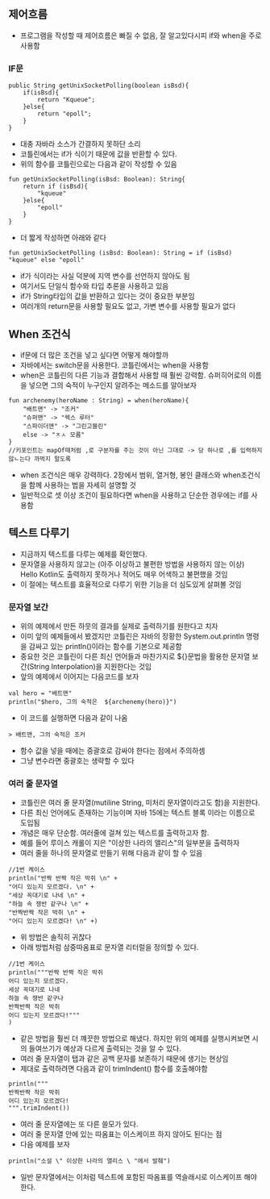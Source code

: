 ## 제어흐름
- 프로그램을 작성할 때 제어흐름은 빠질 수 없음, 잘 알고있다시피 if와 when을 주로 사용함

### IF문
```
public String getUnixSocketPolling(boolean isBsd){
    if(isBsd){
        return "Kqueue";
    }else{
        return "epoll";
    }
}
```
- 대충 자바라 소스가 간결하지 못하단 소리
- 코틀린에서는 if가 식이기 때문에 값을 반환할 수 있다.
- 위의 함수를 코틀린으로는 다음과 같이 작성할 수 있음
```
fun getUnixSocketPolling(isBsd: Boolean): String{
    return if (isBsd){
        "kqueue"
    }else{
        "epoll"
    }
}
```
- 더 짧게 작성하면 아래와 같다
```
fun getUnixSocketPolling (isBsd: Boolean): String = if (isBsd) "kqueue" else "epoll"
```
- if가 식이라는 사실 덕분에 지역 변수를 선언하지 않아도 됨
- 여기서도 단일식 함수와 타입 추론을 사용하고 있음
- if가 String타입의 값을 반환하고 있다는 것이 중요한 부분임
- 여러개의 return문을 사용할 필요도 없고, 가변 변수를 사용할 필요가 없다 

## When 조건식
- if문에 더 많은 조건을 넣고 싶다면 어떻게 해야할까
- 자바에서는 switch문을 사용한다. 코틀린에서는 when을 사용함
- when은 코틀린의 다른 기능과 결합해서 사용할 때 훨씬 강력함. 슈퍼히어로의 이름을 넣으면 그의 숙적이 누구인지 알려주는 메소드를 알아보자
```
fun archenemy(heroName : String) = when(heroName){
    "배트맨" -> "조커"
    "슈퍼맨" -> "렉스 루터"
    "스파이더맨" -> "그린고블린"
    else -> "ㅈㅅ 모름"
}
//키포인트는 mapOf때처럼 ,로 구분자를 주는 것이 아닌 그대로 -> 당 하나로 ,를 입력하지 않ㄴ는다 까먹지 말도록
```
- when 조건식은 매우 강력하다. 2장에서 범위, 열거형, 봉인 클래스와 when조건식을 함께 사용하는 법을 자세히 설명할 것
- 일반적으로 셋 이상 조건이 필요하다면 when을 사용하고 단순한 경우에는 if를 사용함

## 텍스트 다루기
- 지금까지 텍스트를 다루는 예제를 확인했다.
- 문자열을 사용하지 않고는 (아주 이상하고 불편한 방법을 사용하지 않는 이상) Hello Kotlin도 출력하지 못하거나 적어도 매우 어색하고 불편했을 것임
- 이 절에는 텍스트를 효율적으로 다루기 위한 기능을 더 심도있게 살펴볼 것임

### 문자열 보간
- 위의 예제에서 만든 하뭇의 결과를 실제로 출력하기를 원한다고 치자
- 이미 앞의 예제들에서 봤겠지만 코틀린은 자바의 장황한 System.out.println 명령을 감싸고 있는 println()이라는 함수를 기본으로 제공함
- 중요한 것은 코틀린이 다른 최신 언어들과 마찬가지로 ${}문법을 활용한 문자열 보간(String Interpolation)을 지원한다는 것임
- 앞의 예제에서 이어지는 다음코드를 보자
```
val hero = "배트맨"
println("$hero, 그의 숙적은  ${archenemy(hero)}")
```
- 이 코드를 실행하면 다음과 같이 나옴
```
> 배트맨, 그의 숙적은 조커
```
- 함수 값을 넣을 때에는 중괄호로 감싸야 한다는 점에서 주의하셈
- 그냥 변수라면 중괄호는 생략할 수 있다

### 여러 줄 문자열
- 코틀린은 여러 줄 문자열(mutiline String, 미처리 문자열이라고도 함)을 지원한다.
- 다른 최신 언어에도 존재하는 기능이며 자바 15에는 텍스트 블록 이라는 이름으로 도입됨
- 개념은 매우 단순함. 여러줄에 걸쳐 있는 텍스트를 출력하고자 함.
- 예를 들어 루이스 캐롤이 지은 "이상한 나라의 앨리스"의 일부분을 출력하자
- 여러 줄을 하나의 문자열로 만들기 위해 다음과 같이 할 수 있음
```
//1번 케이스
println("반짝 반짝 작은 박쥐 \n" +
"어디 있는지 모르겠다. \n" +
"세상 꼭대기로 나네 \n" +
"하늘 속 쟁반 같구나 \n" +
"반짝반짝 작은 박쥐 \n" +
"어디 있는지 모르겠다! \n" +)
```
- 위 방법은 솔직히 귀찮다
- 아래 방법처럼 삼중따옴표로 문자열 리터럴을 정의할 수 있다.
```
//1번 케이스
println("""반짝 반짝 작은 박쥐
어디 있는지 모르겠다.
세상 꼭대기로 나네
하늘 속 쟁반 같구나
반짝반짝 작은 박쥐
어디 있는지 모르겠다!"""
)
```
- 같은 방법을 훨씬 더 꺠끗한 방법으로 해냈다. 하지만 위의 예제를 실행시켜보면 시의 들여쓰기가 예상과 다르게 출력되는 것을 알 수 있다.
- 여러 줄 문자열이 탭과 같은 공백 문자를 보존하기 때문에 생기는 현상임
- 제대로 출력하려면 다음과 같이 trimIndent() 함수를 호출해야함
```
println("""
반짝반짝 작은 박쥐
어디 있는지 모르겠다!
""".trimIndent())
```
- 여러 줄 문자열에는 또 다른 쓸모가 있다.
- 여러 줄 문자열 안에 있는 따옴표는 이스케이프 하지 않아도 된다는 점
- 다음 예제를 보자
```
println("소설 \" 이상한 나라의 앨리스 \ "에서 발췌")
```
- 일반 문자열에서는 이처럼 텍스트에 포함된 따옴표를 역슬래시로 이스케이프 해야 한다.
